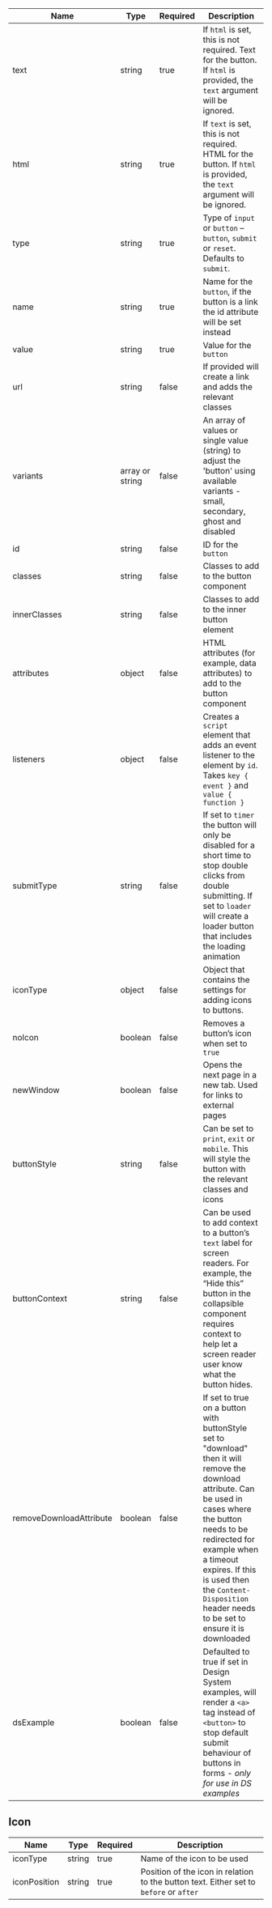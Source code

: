 | Name                    | Type            | Required | Description                                                                                                                                                                                                                                                                                                 |
| ----------------------- | --------------- | -------- | ----------------------------------------------------------------------------------------------------------------------------------------------------------------------------------------------------------------------------------------------------------------------------------------------------------- |
| text                    | string          | true     | If `html` is set, this is not required. Text for the button. If `html` is provided, the `text` argument will be ignored.                                                                                                                                                                                    |
| html                    | string          | true     | If `text` is set, this is not required. HTML for the button. If `html` is provided, the `text` argument will be ignored.                                                                                                                                                                                    |
| type                    | string          | true     | Type of `input` or `button` – `button`, `submit` or `reset`. Defaults to `submit`.                                                                                                                                                                                                                          |
| name                    | string          | true     | Name for the `button`, if the button is a link the id attribute will be set instead                                                                                                                                                                                                                         |
| value                   | string          | true     | Value for the `button`                                                                                                                                                                                                                                                                                      |
| url                     | string          | false    | If provided will create a link and adds the relevant classes                                                                                                                                                                                                                                                |
| variants                | array or string | false    | An array of values or single value (string) to adjust the 'button' using available variants - small, secondary, ghost and disabled                                                                                                                                                                          |
| id                      | string          | false    | ID for the `button`                                                                                                                                                                                                                                                                                         |
| classes                 | string          | false    | Classes to add to the button component                                                                                                                                                                                                                                                                      |
| innerClasses            | string          | false    | Classes to add to the inner button element                                                                                                                                                                                                                                                                  |
| attributes              | object          | false    | HTML attributes (for example, data attributes) to add to the button component                                                                                                                                                                                                                               |
| listeners               | object          | false    | Creates a `script` element that adds an event listener to the element by `id`. Takes `key { event }` and `value { function }`                                                                                                                                                                               |
| submitType              | string          | false    | If set to `timer` the button will only be disabled for a short time to stop double clicks from double submitting. If set to `loader` will create a loader button that includes the loading animation                                                                                                        |
| iconType                | object          | false    | Object that contains the settings for adding icons to buttons.                                                                                                                                                                                                                                              |
| noIcon                  | boolean         | false    | Removes a button’s icon when set to `true`                                                                                                                                                                                                                                                                  |
| newWindow               | boolean         | false    | Opens the next page in a new tab. Used for links to external pages                                                                                                                                                                                                                                          |
| buttonStyle             | string          | false    | Can be set to `print`, `exit` or `mobile`. This will style the button with the relevant classes and icons                                                                                                                                                                                                   |
| buttonContext           | string          | false    | Can be used to add context to a button’s `text` label for screen readers. For example, the “Hide this” button in the collapsible component requires context to help let a screen reader user know what the button hides.                                                                                    |
| removeDownloadAttribute | boolean         | false    | If set to true on a button with buttonStyle set to "download" then it will remove the download attribute. Can be used in cases where the button needs to be redirected for example when a timeout expires. If this is used then the `Content-Disposition` header needs to be set to ensure it is downloaded |
| dsExample               | boolean         | false    | Defaulted to true if set in Design System examples, will render a `<a>` tag instead of `<button>` to stop default submit behaviour of buttons in forms - _only for use in DS examples_                                                                                                                      |

## Icon

| Name         | Type   | Required | Description                                                                            |
| ------------ | ------ | -------- | -------------------------------------------------------------------------------------- |
| iconType     | string | true     | Name of the icon to be used                                                            |
| iconPosition | string | true     | Position of the icon in relation to the button text. Either set to `before` or `after` |
